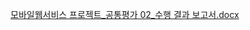[모바일웹서비스 프로젝트_공통평가 02_수행 결과 보고서.docx](https://github.com/user-attachments/files/17811637/_.02_.docx)
